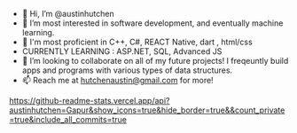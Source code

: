 - 👋 Hi, I’m @austinhutchen
- 👀 I’m most interested in software development, and eventually machine learning.
- 🌱 I'm most proficient in C++, C#, REACT Native, dart , html/css
- CURRENTLY LEARNING : ASP.NET, SQL, Advanced JS
- 💞️ I’m looking to collaborate on all of my future projects! I freqeuntly build apps and programs with various types of data structures.
- 📫 Reach me at hutchenaustin@gmail.com for more!

<!---
austinhutchen/austinhutchen is a ✨ special ✨ repository because its `README.md` (this file) appears on your GitHub profile.
You can click the Preview link to take a look at your changes.
--->
https://github-readme-stats.vercel.app/api?austinhutchen=Gapur&show_icons=true&hide_border=true&&count_private=true&include_all_commits=true
